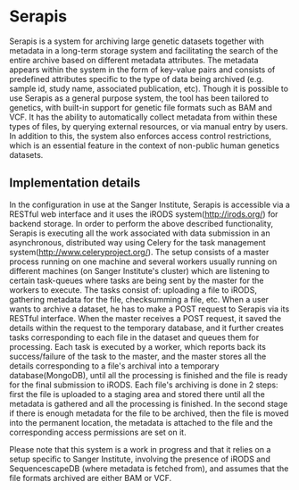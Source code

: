 Serapis
===========
Serapis is a system for archiving large genetic datasets together with metadata in a long-term storage system and facilitating the search of the entire archive based on different metadata attributes. The metadata appears within the system in the form of key-value pairs and consists of predefined attributes specific to the type of data being archived (e.g. sample id, study name, associated publication, etc). Though it is possible to use Serapis as a general purpose system, the tool has been tailored to genetics, with built-in support for genetic file formats such as BAM and VCF. It has the ability to automatically collect metadata from within these types of files, by querying external resources, or via manual entry by users. In addition to this, the system also enforces access control restrictions, which is an essential feature in the context of non-public human genetics datasets.

## Implementation details
In the configuration in use at the Sanger Institute, Serapis is accessible via a RESTful web interface and it uses the iRODS system(http://irods.org/) for backend storage. In order to perform the above described functionality, Serapis is executing all the work associated with data submission in an asynchronous, distributed way using Celery for the task management system(http://www.celeryproject.org/). The setup consists of a master process running on one machine and several workers usually running on different machines (on Sanger Institute's cluster) which are listening to certain task-queues where tasks are being sent by the master for the workers to execute. The tasks consist of: uploading a file to iRODS, gathering metadata for the file, checksumming a file, etc. When a user wants to archive a dataset, he has to make a POST request to Serapis via its RESTful interface. When the master receives a POST request, it saved the details within the request to the temporary database, and it further creates tasks corresponding to each file in the dataset and queues them for processing. Each task is executed by a worker, which reports back its success/failure of the task to the master, and the master stores all the details corresponding to a file's archival into a temporary database(MongoDB), until all the processing is finished and the file is ready for the final submission to iRODS. Each file's archiving is done in 2 steps: first the file is uploaded to a staging area and stored there until all the metadata is gathered and all the processing is finished. In the second stage if there is enough metadata for the file to be archived, then the file is moved into the permanent location, the metadata is attached to the file and the corresponding access permissions are set on it.

Please note that this system is a work in progress and that it relies on a setup specific to Sanger Institute, involving the presence of iRODS and SequencescapeDB (where metadata is fetched from), and assumes that the file formats archived are either BAM or VCF.
